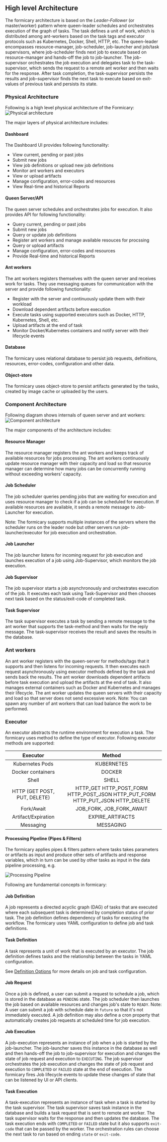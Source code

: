## High level Architecture

The formicary architecture is based on the *Leader-Follower* (or master/worker) pattern
where queen-leader schedules and orchestrates execution of the graph of tasks. The task defines a unit of work, which is distributed among ant-workers
based on the task tags and executor protocols such as Kubernetes, Docker, Shell, HTTP, etc. The queen-leader
encompasses resource-manager, job-scheduler, job-launcher and job/task supervisors, where job-scheduler finds next job to 
execute based on resource-manager and hands-off the job to job-launcher. The job-supervisor orchestrates the 
job execution and delegates task to the task-supervisor, which sends the request to a remote ant worker and then waits for the response.
After task completion, the task-supervisor persists the results and job-supervisor finds the next task to execute based on 
exit-values of previous task and persists its state. 

### Physical Architecture
Following is a high level physical architecture of the Formicary:
![Physical architecture](physical-arch.png)

The major layers of physical architecture includes:
#### Dashboard
The Dashboard UI provides following functionality:
  - View current, pending or past jobs
  - Submit new jobs
  - View job definitions or upload new job definitions
  - Monitor ant workers and executors
  - View or upload artifacts
  - Manage configuration, error-codes and resources
  - View Real-time and historical Reports

#### Queen Server/API
The queen server schedules and orchestrates jobs for execution. It also provides API for following functionality:
  - Query current, pending or past jobs
  - Submit new jobs
  - Query or update job definitions
  - Register ant workers and manage available resouces for procssing
  - Query or upload artifacts
  - Manage configuration, error-codes and resources
  - Provide Real-time and historical Reports

#### Ant workers
The ant workers registers themselves with the queen server and receives work for tasks. They use messaging queues
for communication with the server and provide following functionality:
   - Register with the server and continuously update them with their workload
   - Download dependent artifacts before execution
   - Execute tasks using supported executors such as Docker, HTTP, Kubernetes, Shell, etc.
   - Upload artifacts at the end of task
   - Monitor Docker/Kubernetes containers and notify server with their lifecycle events

#### Database
The formicary uses relational database to persist job requests, definitions, resources, error-codes, configuration and other data.

#### Object-store
The formicary uses object-store to persist artifacts generated by the tasks, created by image cache or uploaded by the users.

### Component Architecture
Following diagram shows internals of queen server and ant workers:
![Component architecture](component-arch.png)

The major components of the architecture includes:

#### Resource Manager
The resource manager registers the ant workers and keeps track of available resources for jobs processing. The ant
workers continuously update resource manager with their capacity and load so that resource manager can determine 
how many jobs can be concurrently running without exceeding workers' capacity.

#### Job Scheduler
The job scheduler queries pending jobs that are waiting for execution and uses resource manager to check if a job
can be scheduled for execution. If available resources are available, it sends a remote message to Job-Launcher 
for execution. 

Note: The formicary supports multiple instances of the servers where the scheduler runs on the leader node
but other servers run job-launcher/executor for job execution and orchestration.

#### Job Launcher
The job launcher listens for incoming request for job execution and launches execution of a job 
using Job-Supervisor, which monitors the job execution.

#### Job Supervisor
The job supervisor starts a job asynchronously and orchestrates execution of the job. It executes each task 
using Task-Supervisor and then chooses next task based on the status/exit-code of completed task.

#### Task Supervisor
The task supervisor executes a task by sending a remote message to the ant worker that supports the task-method 
and then waits for the reply message. The task-supervisor receives the result and saves the results in the database.

### Ant workers
An ant worker registers with the queen-server for methods/tags that it supports and then listens for incoming 
requests. It then executes each request asynchronously using executor methods defined by the task and sends back
the results. The ant worker downloads dependent artifacts before task execution and upload the artifacts at the
end of task. It also manages external containers such as Docker and Kubernetes and manages 
their lifecycle. The ant worker updates the queen servers with their capacity and load so that server does not
send excessive work. Note: You can spawn any number of ant workers that can load balance the work to be performed.

### Executor
An executor abstracts the runtime environment for execution a task. The formicary uses method to define the type 
of executor. Following executor methods are supported:

|     Executor |   Method |
| :----------: | :-----------: |
| Kubernetes Pods | KUBERNETES |
| Docker containers | DOCKER |
| Shell | SHELL |
| HTTP (GET POST, PUT, DELETE) | HTTP_GET HTTP_POST_FORM HTTP_POST_JSON HTTP_PUT_FORM HTTP_PUT_JSON HTTP_DELETE |
| Fork/Await | JOB_FORK, JOB_FORK_AWAIT |
| Artifact/Expiration | EXPIRE_ARTIFACTS |
| Messaging | MESSAGING |

#### Processing Pipeline (Pipes & Filters)
The formicary applies pipes & filters pattern where tasks takes parameters or artifacts as input and produce other sets of artifacts and response variables, which in turn 
can be used by other tasks as input in the data pipeline processing, e.g.

![Processing Pipeline](pipeline-arch.png)

Following are fundamental concepts in formicary:
#### Job Definition
A job represents a directed acyclic graph (DAG) of tasks that are executed where each subsequent task is 
determined by completion status of prior task. The job definition defines dependency of tasks for executing 
the workflow. The formicary uses YAML configuration to define job and task definitions.

#### Task Definition
A task represents a unit of work that is executed by an executor. The job definition defines tasks and the
relationship between the tasks in YAML configuration.

See [Definition Options](definition_options.md) for more details on job and task configuration.

#### Job Request
Once a job is defined, a user can submit a request to schedule a job, which is stored in the database as `PENDING`
state. The job scheduler then launches the job based on available resources  and changes job's state to `READY`.
Note: A user can submit a job with schedule date in `future` so that it's not immediately executed. A job definition may 
also define a cron property that automatically creates job requests at scheduled time for job execution.

#### Job Execution
A job-execution represents an instance of job when a job is started by the job-launcher. The job-launcher saves this
instance in the database as well and then hands-off the job to job-supervisor for execution and changes the 
state of job request and execution to `EXECUTING`. The job supervisor orchestrates the job execution and 
changes the state of job request and execution to `COMPLETED` or `FAILED` state at the end of execution. 
The formicary fires Job lifecycle events to update these changes of state that can be listened by UI or API clients.

#### Task Execution
A task-execution represents an instance of task when a task is started by the task supervisor. The task supervisor
saves task instance in the database and builds a task request that is sent to remote ant worker. The task supervisor
waits for the response and then updates the database. The task execution ends with `COMPLETED` or `FAILED` state but 
it also supports `exit-code` that can be passed by the worker. The orchestration rules can choose the next task to
run based on ending `state` or `exit-code`.
